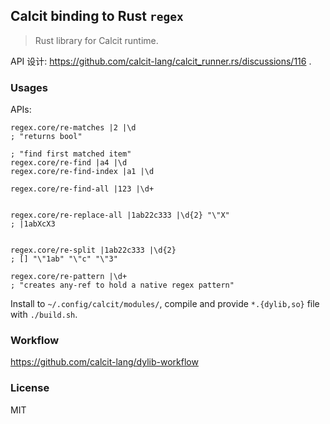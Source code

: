 ## Calcit binding to Rust `regex`

> Rust library for Calcit runtime.

API 设计: https://github.com/calcit-lang/calcit_runner.rs/discussions/116 .

### Usages

APIs:

```cirru
regex.core/re-matches |2 |\d
; "returns bool"

; "find first matched item"
regex.core/re-find |a4 |\d
regex.core/re-find-index |a1 |\d

regex.core/re-find-all |123 |\d+


regex.core/re-replace-all |1ab22c333 |\d{2} "\"X"
; |1abXcX3


regex.core/re-split |1ab22c333 |\d{2}
; [] "\"1ab" "\"c" "\"3"

regex.core/re-pattern |\d+
; "creates any-ref to hold a native regex pattern"
```

Install to `~/.config/calcit/modules/`, compile and provide `*.{dylib,so}` file with `./build.sh`.

### Workflow

https://github.com/calcit-lang/dylib-workflow

### License

MIT
